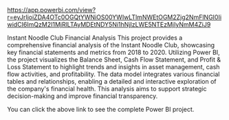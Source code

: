 https://app.powerbi.com/view?r=eyJrIjoiZDA4OTc0OGQtYWNiOS00YWIwLTlmNWEtOGM2Zjg2NmFlNGI0IiwidCI6ImQzM2I1MjRlLTAyMDEtNDY5Ni1hNjIzLWE5NTEzMjIyNmM4ZiJ9

Instant Noodle Club Financial Analysis This project provides a comprehensive financial analysis of the Instant Noodle Club, showcasing key financial statements and metrics from 2018 to 2020. Utilizing Power BI, the project visualizes the Balance Sheet, Cash Flow Statement, and Profit & Loss Statement to highlight trends and insights in asset management, cash flow activities, and profitability. The data model integrates various financial tables and relationships, enabling a detailed and interactive exploration of the company's financial health. This analysis aims to support strategic decision-making and improve financial transparency.

You can click the above link to see the complete Power BI project.
